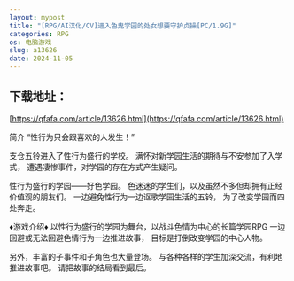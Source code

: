 ```yaml
---
layout: mypost
title: "[RPG/AI汉化/CV]进入色鬼学园的处女想要守护贞操[PC/1.9G]"
categories: RPG
os: 电脑游戏
slug: a13626
date: 2024-11-05
---
```


## 下载地址：

[https://qfafa.com/article/13626.html](https://qfafa.com/article/13626.html)

简介
“性行为只会跟喜欢的人发生！”

支仓五铃进入了性行为盛行的学校。
满怀对新学园生活的期待与不安参加了入学式，
遭遇凄惨事件，对学园的存在方式产生疑问。

性行为盛行的学园——好色学园。
色迷迷的学生们，以及虽然不多但却拥有正经价值观的朋友们。
一边避免性行为一边讴歌学园生活的五铃，
为了改变学园而四处奔走。

♦️游戏介绍♦️
以性行为盛行的学园为舞台，以战斗色情为中心的长篇学园RPG
一边回避或无法回避色情行为一边推进故事，
目标是打倒改变学园的中心人物。

另外，丰富的子事件和子角色也大量登场。
与各种各样的学生加深交流，有利地推进故事吧。
请把故事的结局看到最后。